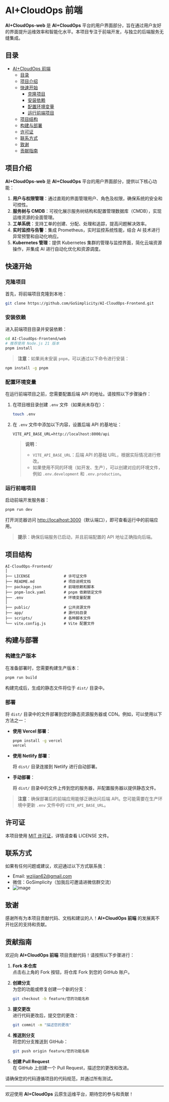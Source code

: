 # AI+CloudOps 前端

**AI+CloudOps-web** 是 **AI+CloudOps** 平台的用户界面部分，旨在通过用户友好的界面提升运维效率和智能化水平。本项目专注于前端开发，与独立的后端服务无缝集成。

## 目录

- [AI+CloudOps 前端](#AICloudOps-前端)
  - [目录](#目录)
  - [项目介绍](#项目介绍)
  - [快速开始](#快速开始)
    - [克隆项目](#克隆项目)
    - [安装依赖](#安装依赖)
    - [配置环境变量](#配置环境变量)
    - [运行前端项目](#运行前端项目)
  - [项目结构](#项目结构)
  - [构建与部署](#构建与部署)
  - [许可证](#许可证)
  - [联系方式](#联系方式)
  - [致谢](#致谢)
  - [贡献指南](#贡献指南)

## 项目介绍

**AI+CloudOps-web** 是 **AI+CloudOps** 平台的用户界面部分，提供以下核心功能：

1. **用户与权限管理**：通过直观的界面管理用户、角色及权限，确保系统的安全和可控性。
2. **服务树与 CMDB**：可视化展示服务树结构和配置管理数据库（CMDB），实现运维资源的全面管理。
3. **工单系统**：支持工单的创建、分配、处理和追踪，提高问题解决效率。
4. **实时监控与告警**：集成 Prometheus，实时监控系统性能，结合 AI 技术进行异常预警和自动化响应。
5. **Kubernetes 管理**：提供 Kubernetes 集群的管理与监控界面，简化云端资源操作，并集成 AI 进行自动化优化和资源调度。

## 快速开始

### 克隆项目

首先，将前端项目克隆到本地：

```bash
git clone https://github.com/GoSimplicity/AI-CloudOps-Frontend.git
```

### 安装依赖

进入前端项目目录并安装依赖：

```bash
cd AI-CloudOps-Frontend/web
# 推荐使用 Node.js 21 版本
pnpm install
```

> **注意**：如果尚未安装 `pnpm`，可以通过以下命令进行安装：

```bash
npm install -g pnpm
```

### 配置环境变量

在运行前端项目之前，您需要配置后端 API 的地址。请按照以下步骤操作：

1. 在项目根目录创建 `.env` 文件（如果尚未存在）：

   ```bash
   touch .env
   ```

2. 在 `.env` 文件中添加以下内容，设置后端 API 的基地址：

   ```env
   VITE_API_BASE_URL=http://localhost:8000/api
   ```

   > **说明**：
   >
   > - `VITE_API_BASE_URL`：后端 API 的基础 URL，根据实际情况进行修改。
   > - 如果使用不同的环境（如开发、生产），可以创建对应的环境文件，例如 `.env.development` 和 `.env.production`。

### 运行前端项目

启动前端开发服务器：

```bash
pnpm run dev
```

打开浏览器访问 [http://localhost:3000](http://localhost:3000)（默认端口），即可查看运行中的前端应用。

> **提示**：确保后端服务已启动，并且前端配置的 API 地址正确指向后端。

## 项目结构

```plaintext
AI-CloudOps-Frontend/
│
├── LICENSE               # 许可证文件
├── README.md             # 项目说明文档
├── package.json          # 前端依赖和脚本
├── pnpm-lock.yaml        # pnpm 依赖锁定文件
├── .env                  # 环境变量配置
│
├── public/               # 公共资源文件
├── app/                  # 源代码目录
├── scripts/              # 各种脚本文件
└── vite.config.js        # Vite 配置文件
```

## 构建与部署

### 构建生产版本

在准备部署时，您需要构建生产版本：

```bash
pnpm run build
```

构建完成后，生成的静态文件将位于 `dist/` 目录中。

### 部署

将 `dist/` 目录中的文件部署到您的静态资源服务器或 CDN。例如，可以使用以下方法之一：

- **使用 Vercel 部署**：

  ```bash
  pnpm install -g vercel
  vercel
  ```

- **使用 Netlify 部署**：

  将 `dist/` 目录连接到 Netlify 进行自动部署。

- **手动部署**：

  将 `dist/` 目录中的文件上传到您的服务器，并配置服务器以提供静态文件。

> **注意**：确保部署后的前端应用能够正确访问后端 API。您可能需要在生产环境中更新 `.env` 文件中的 `VITE_API_BASE_URL`。

## 许可证

本项目使用 [MIT 许可证](./LICENSE)，详情请查看 LICENSE 文件。

## 联系方式

如果有任何问题或建议，欢迎通过以下方式联系我：

- Email: [wzijian62@gmail.com](mailto:wzijian62@gmail.com)
- 微信：GoSimplicity（加我后可邀请进微信群交流）
- ![image](https://github.com/user-attachments/assets/e925e26b-82ce-4ef7-8455-859320cb2633)


## 致谢

感谢所有为本项目贡献代码、文档和建议的人！**AI+CloudOps 前端** 的发展离不开社区的支持和贡献。

## 贡献指南

欢迎向 **AI+CloudOps 前端** 项目贡献代码！请按照以下步骤进行：

1. **Fork 本仓库**  
   点击右上角的 Fork 按钮，将仓库 Fork 到您的 GitHub 账户。

2. **创建分支**  
   为您的功能或修复创建一个新的分支：

   ```bash
   git checkout -b feature/您的功能名称
   ```

3. **提交更改**  
   进行代码更改后，提交您的更改：

   ```bash
   git commit -m "描述您的更改"
   ```

4. **推送到分支**  
   将您的分支推送到 GitHub：

   ```bash
   git push origin feature/您的功能名称
   ```

5. **创建 Pull Request**  
   在 GitHub 上创建一个 Pull Request，描述您的更改和改进。

请确保您的代码遵循项目的代码规范，并通过所有测试。

---

欢迎使用 **AI+CloudOps** 云原生运维平台，期待您的参与和贡献！

